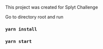 This project was created for Splyt Challenge

Go to directory root and run

### `yarn install`

### `yarn start`
